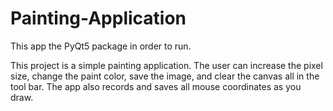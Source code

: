 # Painting-Application
This app the PyQt5 package in order to run.

This project is a simple painting application. The user can increase the pixel size, change the paint color, save the image, and clear the canvas all in the tool bar.
The app also records and saves all mouse coordinates as you draw.
